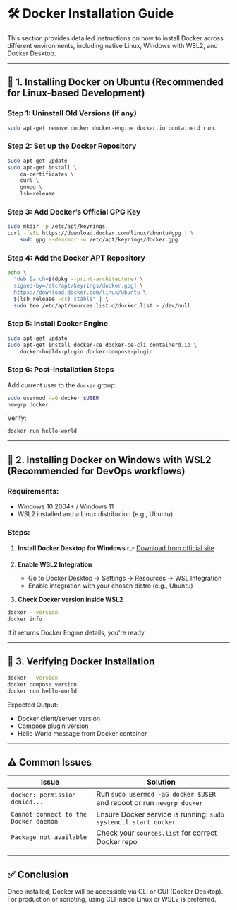 # 🛠️ Docker Installation Guide

This section provides detailed instructions on how to install Docker across different environments, including native Linux, Windows with WSL2, and Docker Desktop.

---

## 📍 1. Installing Docker on Ubuntu (Recommended for Linux-based Development)

### Step 1: Uninstall Old Versions (if any)

```bash
sudo apt-get remove docker docker-engine docker.io containerd runc
```

### Step 2: Set up the Docker Repository

```bash
sudo apt-get update
sudo apt-get install \
    ca-certificates \
    curl \
    gnupg \
    lsb-release
```

### Step 3: Add Docker’s Official GPG Key

```bash
sudo mkdir -p /etc/apt/keyrings
curl -fsSL https://download.docker.com/linux/ubuntu/gpg | \
    sudo gpg --dearmor -o /etc/apt/keyrings/docker.gpg
```

### Step 4: Add the Docker APT Repository

```bash
echo \
  "deb [arch=$(dpkg --print-architecture) \
  signed-by=/etc/apt/keyrings/docker.gpg] \
  https://download.docker.com/linux/ubuntu \
  $(lsb_release -cs) stable" | \
  sudo tee /etc/apt/sources.list.d/docker.list > /dev/null
```

### Step 5: Install Docker Engine

```bash
sudo apt-get update
sudo apt-get install docker-ce docker-ce-cli containerd.io \
    docker-buildx-plugin docker-compose-plugin
```

### Step 6: Post-installation Steps

Add current user to the `docker` group:

```bash
sudo usermod -aG docker $USER
newgrp docker
```

Verify:

```bash
docker run hello-world
```

---

## 📍 2. Installing Docker on Windows with WSL2 (Recommended for DevOps workflows)

### Requirements:

* Windows 10 2004+ / Windows 11
* WSL2 installed and a Linux distribution (e.g., Ubuntu)

### Steps:

1. **Install Docker Desktop for Windows**
   👉 [Download from official site](https://www.docker.com/products/docker-desktop)

2. **Enable WSL2 Integration**

   * Go to Docker Desktop → Settings → Resources → WSL Integration
   * Enable integration with your chosen distro (e.g., Ubuntu)

3. **Check Docker version inside WSL2**

```bash
docker --version
docker info
```

If it returns Docker Engine details, you're ready.

---

## 📍 3. Verifying Docker Installation

```bash
docker --version
docker compose version
docker run hello-world
```

Expected Output:

* Docker client/server version
* Compose plugin version
* Hello World message from Docker container

---

## ⚠️ Common Issues

| Issue                                 | Solution                                                              |
| ------------------------------------- | --------------------------------------------------------------------- |
| `docker: permission denied...`        | Run `sudo usermod -aG docker $USER` and reboot or run `newgrp docker` |
| `Cannot connect to the Docker daemon` | Ensure Docker service is running: `sudo systemctl start docker`       |
| `Package not available`               | Check your `sources.list` for correct Docker repo                     |

---

## ✅ Conclusion

Once installed, Docker will be accessible via CLI or GUI (Docker Desktop). For production or scripting, using CLI inside Linux or WSL2 is preferred.
